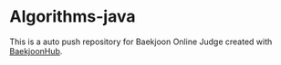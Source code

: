 # Algorithms-java
This is a auto push repository for Baekjoon Online Judge created with [BaekjoonHub](https://github.com/BaekjoonHub/BaekjoonHub).
